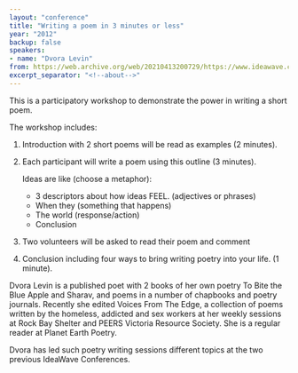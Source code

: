 ```yaml
---
layout: "conference"
title: "Writing a poem in 3 minutes or less"
year: "2012"
backup: false
speakers:
- name: "Dvora Levin"
from: https://web.archive.org/web/20210413200729/https://www.ideawave.ca/2012-conference/writing-a-poem-in-3-minutes-or-less
excerpt_separator: "<!--about-->"
---
```


This is a participatory workshop to demonstrate the power in writing a short
poem.

The workshop includes:  

1. Introduction with 2 short poems will be read as examples (2 minutes).  
2. Each participant will write a poem using this outline (3 minutes).

	Ideas are like (choose a metaphor):
	* 3 descriptors about how ideas FEEL. (adjectives or phrases)  
	* When they (something that happens)  
	* The world (response/action)  
	* Conclusion  
3. Two volunteers will be asked to read their poem and comment  
4. Conclusion including four ways to bring writing poetry into your life. (1
minute).

<!--about-->

Dvora Levin is a published poet with 2 books of her own poetry To Bite
the Blue Apple and Sharav, and poems in a number of chapbooks and poetry
journals. Recently she edited Voices From The Edge, a collection of poems
written by the homeless, addicted and sex workers at her weekly sessions at
Rock Bay Shelter and PEERS Victoria Resource Society. She is a regular reader
at Planet Earth Poetry.

Dvora has led such poetry writing sessions different topics at the two
previous IdeaWave Conferences.
